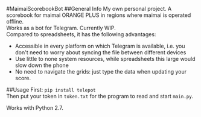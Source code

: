 #MaimaiScorebookBot
##General Info
My own personal project. A scorebook for maimai ORANGE PLUS in regions where maimai is operated offline.<br>
Works as a bot for Telegram. Currently WIP.<br>
Compared to spreadsheets, it has the following advantages:<br>
* Accessible in every platform on which Telegram is available, i.e. you don't need to worry about syncing the file between different devices
* Use little to none system resources, while spreadsheets this large would slow down the phone
* No need to navigate the grids: just type the data when updating your score.

##Usage
First: ```pip install telepot```<br>
Then put your token in ```token.txt``` for the program to read and start ```main.py```.

Works with Python 2.7.